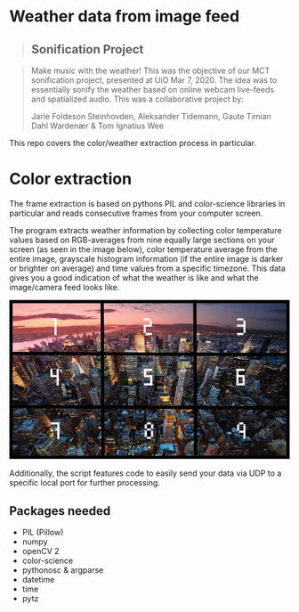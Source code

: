 # Weather data from image feed

> ## Sonification Project

> Make music with the weather! This was the objective of our MCT sonification project, presented at UiO Mar 7, 2020. The idea was to essentially sonify the weather based on online webcam live-feeds and spatialized audio. This was a collaborative project by:
> 
> Jarle Foldeson Steinhovden, Aleksander Tidemann, Gaute Timian Dahl Wardenær & Tom Ignatius Wee  


This repo covers the color/weather extraction process in particular.

# Color extraction

The frame extraction is based on pythons PIL and color-science libraries in particular and reads consecutive frames from your computer screen. 

The program extracts weather information by collecting color temperature values based on RGB-averages from nine equally large sections on your screen (as seen in the image below), color temperature average from the entire image, grayscale histogram information (if the entire image is darker or brighter on average) and time values from a specific timezone. This data gives you a good indication of what the weather is like and what the image/camera feed looks like.

![one city](img/onecity.png)

Additionally, the script features code to easily send your data via UDP to a specific local port for further processing. 

## Packages needed

- PIL (Pillow)
- numpy
- openCV 2
- color-science
- pythonosc & argparse
- datetime
- time
- pytz
